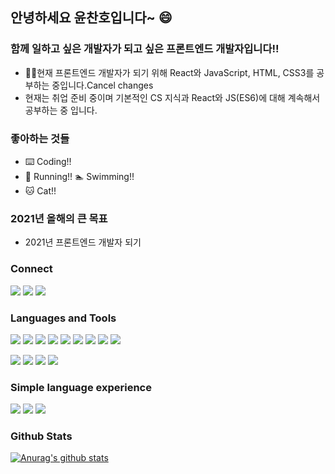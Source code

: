 ## 안녕하세요 윤찬호입니다~ 😄

### 함께 일하고 싶은 개발자가 되고 싶은 프론트엔드 개발자입니다!!
- 🧑‍💻현재 프론트엔드 개발자가 되기 위해 React와 JavaScript, HTML, CSS3를 공부하는 중입니다.Cancel changes
- 현재는 취업 준비 중이며 기본적인 CS 지식과 React와 JS(ES6)에 대해 계속해서 공부하는 중 입니다.

### 좋아하는 것들
- ⌨️ Coding!!
- 🏃 Running!! 🏊 Swimming!!
- 🐱 Cat!!

### 2021년 올해의 큰 목표
- 2021년 프론트엔드 개발자 되기

### Connect

<div aligin=center>
  
  [![](https://img.shields.io/badge/Velog-green?style=flat&logo=blogger&logoColor=white&logoWidth=20)](https://velog.io/@chyoon0512)
  [![](https://img.shields.io/badge/GithubBlog-yellow?style=flat&logo=blogger&logoColor=white&logoWidth=20)](https://chanho-yoon.github.io)
  [![](https://img.shields.io/badge/Tistory-black?style=flat&logo=blogger&logoColor=white&logoWidth=20)](https://studyingych.tistory.com)
  
</div>

### Languages and Tools

<div aligin=center>
  
  [![](https://img.shields.io/badge/ES6-F7DF1E?logo=javascript&logoColor=white&logoWidth=20)]()
  [![](https://img.shields.io/badge/React-61DAFB?logo=react&logoColor=white&logoWidth=20)]()
  [![](https://img.shields.io/badge/Hooks-61DAFB?logo=react&logoColor=white&logoWidth=20)]()
  [![](https://img.shields.io/badge/Redux-764ABC?logo=redux&logoColor=white&logoWidth=20)]()
  [![](https://img.shields.io/badge/Typescript-3178C6?logo=typescript&logoColor=white&logoWidth=20)]()
  [![](https://img.shields.io/badge/HTML5-E34F26?logo=html5&logoColor=white&logoWidth=20)]()
  [![](https://img.shields.io/badge/CSS3-1572B6?logo=css3&logoColor=white&logoWidth=20)]()
  [![](https://img.shields.io/badge/Sass-CC6699?logo=sass&logoColor=white&logoWidth=20)]()
  [![](https://img.shields.io/badge/Styled_component-DB7093?logo=styled-components&logoColor=white&logoWidth=20)]()
</div>
<div aligin=center>

  [![](https://img.shields.io/badge/Git-F05032?logo=git&logoColor=white&logoWidth=20)]()
  [![](https://img.shields.io/badge/GitHub-181717?logo=github&logoColor=white&logoWidth=20)]()
  [![](https://img.shields.io/badge/Slack-4A154B?logo=slack&logoColor=white&logoWidth=20)]()
  [![](https://img.shields.io/badge/Trello-0079BF?logo=trello&logoColor=white&logoWidth=20)]()
</div>

### Simple language experience
  [![](https://img.shields.io/badge/Python-0079BF?logo=trello&logoColor=white&logoWidth=20)]()
  [![](https://img.shields.io/badge/Flask-000000?logo=trello&logoColor=white&logoWidth=20)]()
  [![](https://img.shields.io/badge/Mysql-4479A1?logo=trello&logoColor=white&logoWidth=20)]()
  
### Github Stats

[![Anurag's github stats](https://github-readme-stats.vercel.app/api?username=chanho-Yoon)](https://github.com/anuraghazra/github-readme-stats)
